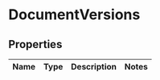 
# DocumentVersions

## Properties
Name | Type | Description | Notes
------------ | ------------- | ------------- | -------------




